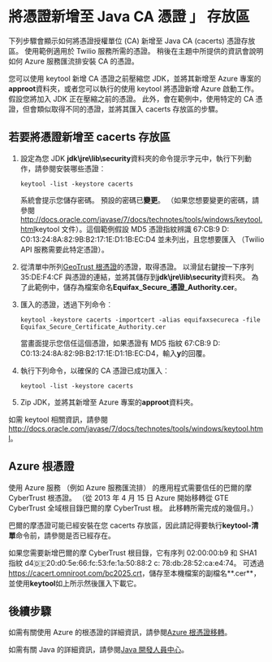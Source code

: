 <properties 
    pageTitle="將憑證新增至 Java CA store |Microsoft Azure" 
    description="瞭解如何新增 Java CA 憑證 (cacerts) store Twilio 服務或 Azure 服務的憑證授權單位 (CA)。" 
    services="" 
    documentationCenter="java" 
    authors="rmcmurray" 
    manager="wpickett" 
    editor=""/>

<tags 
    ms.service="multiple" 
    ms.workload="na" 
    ms.tgt_pltfrm="na" 
    ms.devlang="Java" 
    ms.topic="article" 
    ms.date="08/11/2016" 
    ms.author="robmcm"/>

# <a name="adding-a-certificate-to-the-java-ca-certificates-store"></a>將憑證新增至 Java CA 憑證 」 存放區
下列步驟會顯示如何將憑證授權單位 (CA) 新增至 Java CA (cacerts) 憑證存放區。 使用範例適用於 Twilio 服務所需的憑證。 稍後在主題中所提供的資訊會說明如何 Azure 服務匯流排安裝 CA 的憑證。 

您可以使用 keytool 新增 CA 憑證之前壓縮您 JDK，並將其新增至 Azure 專案的**approot**資料夾，或者您可以執行的使用 keytool 將憑證新增 Azure 啟動工作。 假設您將加入 JDK 正在壓縮之前的憑證。 此外，會在範例中，使用特定的 CA 憑證，但會類似取得不同的憑證，並將其匯入 cacerts 存放區的步驟。

## <a name="to-add-a-certificate-to-the-cacerts-store"></a>若要將憑證新增至 cacerts 存放區

1. 設定為您 JDK **jdk\jre\lib\security**資料夾的命令提示字元中，執行下列動作，請參閱安裝哪些憑證︰

    `keytool -list -keystore cacerts`

    系統會提示您儲存密碼。 預設的密碼已**變更**。 （如果您想要變更的密碼，請參閱<http://docs.oracle.com/javase/7/docs/technotes/tools/windows/keytool.html>keytool 文件）。這個範例假設 MD5 憑證指紋辨識 67:CB:9 D: C0:13:24:8A:82:9B:B2:17:1E:D1:1B:EC:D4 並未列出，且您想要匯入 （Twilio API 服務需要此特定憑證）。
2. 從清單中所列[GeoTrust 根憑證](http://www.geotrust.com/resources/root-certificates/)的憑證，取得憑證。 以滑鼠右鍵按一下序列 35:DE:F4:CF 與憑證的連結，並將其儲存到**jdk\jre\lib\security**資料夾。 為了此範例中，儲存為檔案命名**Equifax\_Secure\_憑證\_Authority.cer**。
3. 匯入的憑證，透過下列命令︰

    `keytool -keystore cacerts -importcert -alias equifaxsecureca -file Equifax_Secure_Certificate_Authority.cer`

    當畫面提示您信任這個憑證，如果憑證有 MD5 指紋 67:CB:9 D: C0:13:24:8A:82:9B:B2:17:1E:D1:1B:EC:D4，輸入**y**的回覆。
4. 執行下列命令，以確保的 CA 憑證已成功匯入︰

    `keytool -list -keystore cacerts`

5. Zip JDK，並將其新增至 Azure 專案的**approot**資料夾。

如需 keytool 相關資訊，請參閱<http://docs.oracle.com/javase/7/docs/technotes/tools/windows/keytool.html>。

## <a name="azure-root-certificates"></a>Azure 根憑證

使用 Azure 服務 （例如 Azure 服務匯流排） 的應用程式需要信任的巴爾的摩 CyberTrust 根憑證。 （從 2013 年 4 月 15 日 Azure 開始移轉從 GTE CyberTrust 全域根目錄巴爾的摩 CyberTrust 根。 此移轉所需完成的幾個月。）

巴爾的摩憑證可能已經安裝在您 cacerts 存放區，因此請記得要執行**keytool-清單**命令前，請參閱是否已經存在。

如果您需要新增巴爾的摩 CyberTrust 根目錄，它有序列 02:00:00:b9 和 SHA1 指紋 d4:de:20:d0:5e:66:fc:53:fe:1a:50:88:2 c: 78:db:28:52:ca:e4:74。 可透過<https://cacert.omniroot.com/bc2025.crt>，儲存至本機檔案的副檔名**.cer**，並使用**keytool**如上所示然後匯入下載它。

## <a name="next-steps"></a>後續步驟

如需有關使用 Azure 的根憑證的詳細資訊，請參閱[Azure 根憑證移轉](http://blogs.msdn.com/b/windowsazure/archive/2013/03/15/windows-azure-root-certificate-migration.aspx)。

如需有關 Java 的詳細資訊，請參閱[Java 開發人員中心](/develop/java/)。
